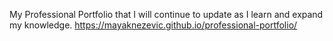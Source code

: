 My Professional Portfolio that I will continue to update as I learn and expand my knowledge.
https://mayaknezevic.github.io/professional-portfolio/
